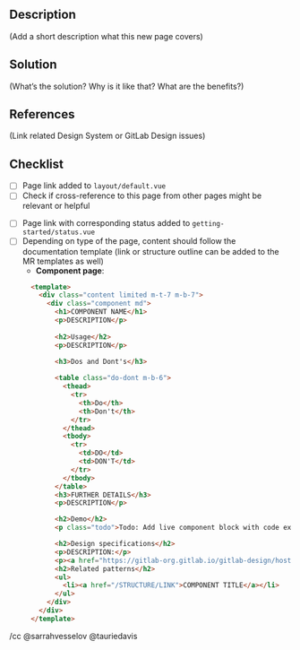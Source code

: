 ## Description

(Add a short description what this new page covers)

## Solution

(What’s the solution? Why is it like that? What are the benefits?)

## References

(Link related Design System or GitLab Design issues)

## Checklist

* [ ] Page link added to `layout/default.vue`
* [ ] Check if cross-reference to this page from other pages might be relevant or helpful
<!-- For component pages only (pages/components/) -->
* [ ] Page link with corresponding status added to `getting-started/status.vue`
* [ ] Depending on type of the page, content should follow the documentation template (link or structure outline can be added to the MR templates as well)
  * **Component page**:
  ```html
    <template>
      <div class="content limited m-t-7 m-b-7">
        <div class="component md">
          <h1>COMPONENT NAME</h1>
          <p>DESCRIPTION</p>
          
          <h2>Usage</h2>
          <p>DESCRIPTION</p>

          <h3>Dos and Dont's</h3>
          
          <table class="do-dont m-b-6">
            <thead>
              <tr>
                <th>Do</th>
                <th>Don't</th>
              </tr>
            </thead>
            <tbody>
              <tr>
                <td>DO</td>
                <td>DON'T</td>
              </tr>
            </tbody>
          </table>
          <h3>FURTHER DETAILS</h3>
          <p>DESCRIPTION</p>

          <h2>Demo</h2>
          <p class="todo">Todo: Add live component block with code example</p>

          <h2>Design specifications</h2>
          <p>DESCRIPTION:</p>    
          <p><a href="https://gitlab-org.gitlab.io/gitlab-design/hosted/design-gitlab-specs/LINK/">Sketch Measure Preview for COMPONENT</a></p>
          <h2>Related patterns</h2>
          <ul>
            <li><a href="/STRUCTURE/LINK">COMPONENT TITLE</a></li>
          </ul>
        </div>
      </div>
    </template>
  ```

/cc @sarrahvesselov @tauriedavis
